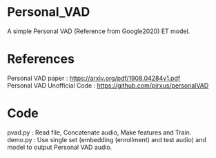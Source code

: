 # Personal_VAD
A simple Personal VAD (Reference from Google2020) ET model.  

# References

Personal VAD paper : https://arxiv.org/pdf/1908.04284v1.pdf  
Personal VAD Unofficial Code : https://github.com/pirxus/personalVAD
  
# Code
pvad.py : Read file, Concatenate audio, Make features and Train.  
demo.py : Use single set (embedding (enrollment) and test audio) and model to output Personal VAD audio.
